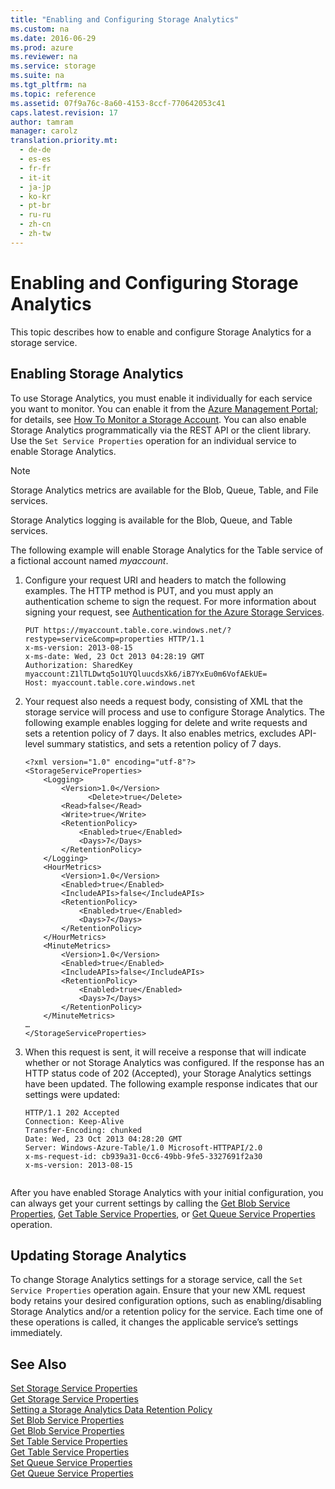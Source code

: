 ```yaml
---
title: "Enabling and Configuring Storage Analytics"
ms.custom: na
ms.date: 2016-06-29
ms.prod: azure
ms.reviewer: na
ms.service: storage
ms.suite: na
ms.tgt_pltfrm: na
ms.topic: reference
ms.assetid: 07f9a76c-8a60-4153-8ccf-770642053c41
caps.latest.revision: 17
author: tamram
manager: carolz
translation.priority.mt: 
  - de-de
  - es-es
  - fr-fr
  - it-it
  - ja-jp
  - ko-kr
  - pt-br
  - ru-ru
  - zh-cn
  - zh-tw
---
```

# Enabling and Configuring Storage Analytics
This topic describes how to enable and configure Storage Analytics for a storage service.  
  
## Enabling Storage Analytics  
 To use Storage Analytics, you must enable it individually for each service you want to monitor. You can enable it from the [Azure Management Portal](https://manage.windowsazure.com/); for details, see [How To Monitor a Storage Account](http://www.windowsazure.com/manage/services/storage/how-to-monitor-a-storage-account/). You can also enable Storage Analytics programmatically via the REST API or the client library. Use the `Set Service Properties` operation for an individual service to enable Storage Analytics.  
  
> [!NOTE]
>  Storage Analytics metrics are available for the Blob, Queue, Table, and File services.  
>   
>  Storage Analytics logging is available for the Blob, Queue, and Table services.  
  
 The following example will enable Storage Analytics for the Table service of a fictional account named *myaccount*.  
  
1.  Configure your request URI and headers to match the following examples. The HTTP method is PUT, and you must apply an authentication scheme to sign the request. For more information about signing your request, see [Authentication for the Azure Storage Services](../StorageServicesREST/Authentication-for-the-Azure-Storage-Services.md).  
  
    ```  
    PUT https://myaccount.table.core.windows.net/?restype=service&comp=properties HTTP/1.1  
    x-ms-version: 2013-08-15  
    x-ms-date: Wed, 23 Oct 2013 04:28:19 GMT  
    Authorization: SharedKey  
    myaccount:Z1lTLDwtq5o1UYQluucdsXk6/iB7YxEu0m6VofAEkUE=  
    Host: myaccount.table.core.windows.net  
    ```  
  
2.  Your request also needs a request body, consisting of XML that the storage service will process and use to configure Storage Analytics. The following example enables logging for delete and write requests and sets a retention policy of 7 days. It also enables metrics, excludes API-level summary statistics, and sets a retention policy of 7 days.  
  
    ```  
    <?xml version="1.0" encoding="utf-8"?>  
    <StorageServiceProperties>  
        <Logging>  
            <Version>1.0</Version>  
                  <Delete>true</Delete>  
            <Read>false</Read>  
            <Write>true</Write>  
            <RetentionPolicy>  
                <Enabled>true</Enabled>  
                <Days>7</Days>  
            </RetentionPolicy>  
        </Logging>  
        <HourMetrics>  
            <Version>1.0</Version>  
            <Enabled>true</Enabled>  
            <IncludeAPIs>false</IncludeAPIs>  
            <RetentionPolicy>  
                <Enabled>true</Enabled>  
                <Days>7</Days>  
            </RetentionPolicy>  
        </HourMetrics>  
        <MinuteMetrics>  
            <Version>1.0</Version>  
            <Enabled>true</Enabled>  
            <IncludeAPIs>false</IncludeAPIs>  
            <RetentionPolicy>  
                <Enabled>true</Enabled>  
                <Days>7</Days>  
            </RetentionPolicy>  
        </MinuteMetrics>  
    …  
    </StorageServiceProperties>  
    ```  
  
3.  When this request is sent, it will receive a response that will indicate whether or not Storage Analytics was configured. If the response has an HTTP status code of 202 (Accepted), your Storage Analytics settings have been updated. The following example response indicates that our settings were updated:  
  
    ```  
    HTTP/1.1 202 Accepted  
    Connection: Keep-Alive  
    Transfer-Encoding: chunked  
    Date: Wed, 23 Oct 2013 04:28:20 GMT  
    Server: Windows-Azure-Table/1.0 Microsoft-HTTPAPI/2.0  
    x-ms-request-id: cb939a31-0cc6-49bb-9fe5-3327691f2a30  
    x-ms-version: 2013-08-15  
  
    ```  
  
 After you have enabled Storage Analytics with your initial configuration, you can always get your current settings by calling the [Get Blob Service Properties](../StorageServicesREST/Get-Blob-Service-Properties.md), [Get Table Service Properties](../StorageServicesREST/Get-Table-Service-Properties.md), or [Get Queue Service Properties](../StorageServicesREST/Get-Queue-Service-Properties.md) operation.  
  
## Updating Storage Analytics  
 To change Storage Analytics settings for a storage service, call the `Set Service Properties` operation again. Ensure that your new XML request body retains your desired configuration options, such as enabling/disabling Storage Analytics and/or a retention policy for the service. Each time one of these operations is called, it changes the applicable service’s settings immediately.  
  
## See Also  
 [Set Storage Service Properties](../Topic/Set%20Storage%20Service%20Properties.md)   
 [Get Storage Service Properties](../Topic/Get%20Storage%20Service%20Properties.md)   
 [Setting a Storage Analytics Data Retention Policy](../StorageServicesREST/Setting-a-Storage-Analytics-Data-Retention-Policy.md)   
 [Set Blob Service Properties](../StorageServicesREST/Set-Blob-Service-Properties.md)   
 [Get Blob Service Properties](../StorageServicesREST/Get-Blob-Service-Properties.md)   
 [Set Table Service Properties](../StorageServicesREST/Set-Table-Service-Properties.md)   
 [Get Table Service Properties](../StorageServicesREST/Get-Table-Service-Properties.md)   
 [Set Queue Service Properties](../StorageServicesREST/Set-Queue-Service-Properties.md)   
 [Get Queue Service Properties](../StorageServicesREST/Get-Queue-Service-Properties.md)